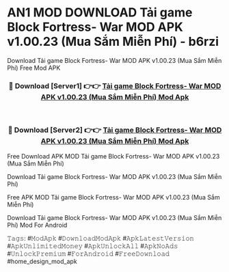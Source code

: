 # AN1 MOD DOWNLOAD Tải game Block Fortress- War MOD APK v1.00.23 (Mua Sắm Miễn Phí) - b6rzi
Download Tải game Block Fortress- War MOD APK v1.00.23 (Mua Sắm Miễn Phí) Free Mod APK

<div align="center">
<h3>🔴 Download [Server1] 👉👉 <a href="https://apk-comot.site?title=Tải_game_Block_Fortress-_War_MOD_APK_v1.00.23_(Mua_Sắm_Miễn_Phí)">Tải game Block Fortress- War MOD APK v1.00.23 (Mua Sắm Miễn Phí) Mod Apk</a></h3><br>

<h3>🔴 Download [Server2] 👉👉 <a href="https://apk-comot.site?title=Tải_game_Block_Fortress-_War_MOD_APK_v1.00.23_(Mua_Sắm_Miễn_Phí)">Tải game Block Fortress- War MOD APK v1.00.23 (Mua Sắm Miễn Phí) Mod Apk</a></h3>
</div>


Free Download APK MOD Tải game Block Fortress- War MOD APK v1.00.23 (Mua Sắm Miễn Phí)

Download Tải game Block Fortress- War MOD APK v1.00.23 (Mua Sắm Miễn Phí) 

Free APK MOD Tải game Block Fortress- War MOD APK v1.00.23 (Mua Sắm Miễn Phí) 

Download Tải game Block Fortress- War MOD APK v1.00.23 (Mua Sắm Miễn Phí) Mod For Android

𝚃𝚊𝚐𝚜: #𝙼𝚘𝚍𝙰𝚙𝚔 #𝙳𝚘𝚠𝚗𝚕𝚘𝚊𝚍𝙼𝚘𝚍𝙰𝚙𝚔 #𝙰𝚙𝚔𝙻𝚊𝚝𝚎𝚜𝚝𝚅𝚎𝚛𝚜𝚒𝚘𝚗 #𝙰𝚙𝚔𝚄𝚗𝚕𝚒𝚖𝚒𝚝𝚎𝚍𝙼𝚘𝚗𝚎𝚢 #𝙰𝚙𝚔𝚄𝚗𝚕𝚘𝚌𝚔𝙰𝚕𝚕 #𝙰𝚙𝚔𝙽𝚘𝙰𝚍𝚜 #𝚄𝚗𝚕𝚘𝚌𝚔𝙿𝚛𝚎𝚖𝚒𝚞𝚖 #𝙵𝚘𝚛𝙰𝚗𝚍𝚛𝚘𝚒𝚍 #𝙵𝚛𝚎𝚎𝙳𝚘𝚠𝚗𝚕𝚘𝚊𝚍 #home_design_mod_apk